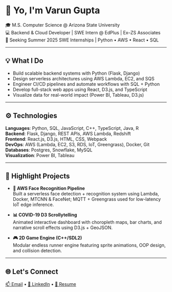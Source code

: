 # 👋 Yo, I'm Varun Gupta

🎓 M.S. Computer Science @ Arizona State University  
💻 Backend & Cloud Developer | SWE Intern @ EdPlus | Ex–ZS Associates  
📍 Seeking Summer 2025 SWE Internships | Python • AWS • React • SQL

---

## 💡 What I Do

- Build scalable backend systems with Python (Flask, Django)
- Design serverless architectures using AWS Lambda, EC2, and SQS
- Engineer CI/CD pipelines and automate workflows with SQL + Python
- Develop full-stack web apps using React, D3.js, and TypeScript
- Visualize data for real-world impact (Power BI, Tableau, D3.js)

---

## ⚙️ Technologies

**Languages**: Python, SQL, JavaScript, C++, TypeScript, Java, R  
**Backend**: Flask, Django, REST APIs, AWS Lambda, Redshift  
**Frontend**: React.js, D3.js, HTML, CSS, Webpack  
**DevOps**: AWS (Lambda, EC2, S3, RDS, IoT, Greengrass), Docker, Git  
**Databases**: Postgres, Snowflake, MySQL  
**Visualization**: Power BI, Tableau

---

## 📌 Highlight Projects

- **🤖 AWS Face Recognition Pipeline**  
  Built a serverless face detection + recognition system using Lambda, Docker, MTCNN & FaceNet; MQTT + Greengrass used for low-latency IoT edge inference.

- **📊 COVID-19 D3 Scrollytelling**  
  Animated interactive dashboard with choropleth maps, bar charts, and narrative scroll effects using D3.js + GeoJSON.

- **🎮 2D Game Engine (C++/SDL2)**  
  Modular endless runner engine featuring sprite animations, OOP design, and collision detection.

---

## 🌐 Let's Connect

[📫 Email](mailto:varung1303@gmail.com) • [🔗 LinkedIn](https://linkedin.com/in/varung1303) • [📝 Resume](https://your-resume-link-here](https://drive.google.com/file/d/1IR_YH-yWhmoIxZ2ErlqC5UnZElkd_N5V/view?usp=sharing))
